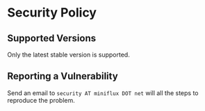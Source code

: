 # Security Policy

## Supported Versions

Only the latest stable version is supported.

## Reporting a Vulnerability

Send an email to `security AT miniflux DOT net` will all the steps to reproduce the problem.
